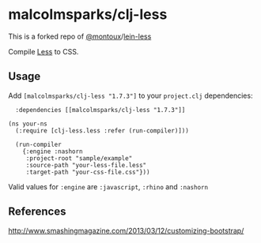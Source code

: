 # malcolmsparks/clj-less

This is a forked repo of [@montoux](https://github.com/montoux)/[lein-less](https://github.com/montoux/lein-less/)

Compile [Less](http://lesscss.org) to CSS.

## Usage

Add `[malcolmsparks/clj-less "1.7.3"]` to your `project.clj` dependencies:

```
  :dependencies [[malcolmsparks/clj-less "1.7.3"]]
```


```
(ns your-ns
  (:require [clj-less.less :refer (run-compiler)]))

  (run-compiler
    {:engine :nashorn
     :project-root "sample/example"
     :source-path "your-less-file.less"
     :target-path "your-css-file.css"}))

```

Valid values for ```:engine``` are ```:javascript```, ```:rhino``` and ```:nashorn ```

## References

http://www.smashingmagazine.com/2013/03/12/customizing-bootstrap/
